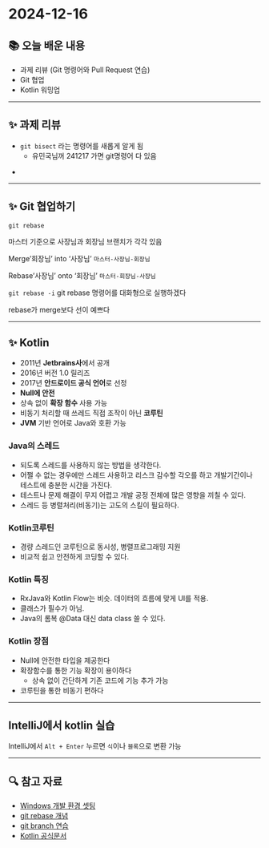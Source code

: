# 2024-12-16

## 📚 오늘 배운 내용
- 과제 리뷰 (Git 명령어와 Pull Request 연습)
- Git 협업
- Kotlin 워밍업

---

## ✨ 과제 리뷰
- `git bisect` 라는 명령어를 새롭게 알게 됨
    - 유민국님꺼 241217 가면 git명령어 다 있음
- ``` 뒤에 bash(타입) 붙여라.

---

## ✨ Git 협업하기
`git rebase`

마스터 기준으로 사장님과 회장님 브랜치가 각각 있음

Merge’회장님’ into ‘사장님’ `마스터-사장님-회장님`

Rebase’사장님’ onto ‘회장님’ `마스터-회장님-사장님`

`git rebase -i` git rebase 명령어를 대화형으로 실행하겠다

rebase가 merge보다 선이 예쁘다

---

## ✨ Kotlin
- 2011년 **Jetbrains사**에서 공개
- 2016년 버전 1.0 릴리즈
- 2017년 **안드로이드 공식 언어**로 선정
- **Null에 안전**
- 상속 없이 **확장 함수** 사용 가능
- 비동기 처리할 때 쓰레드 직접 조작이 아닌 **코루틴**
- **JVM** 기반 언어로 Java와 호환 가능

### Java의 스레드
- 되도록 스레드를 사용하지 않는 방법을 생각한다.
- 어쩔 수 없는 경우에만 스레드 사용하고 리스크 감수할 각오를 하고 개발기간이나 테스트에 충분한 시간을 가진다.
- 테스트나 문제 해결이 무지 어렵고 개발 공정 전체에 많은 영향을 끼칠 수 있다.
- 스레드 등 병렬처리(비동기)는 고도의 스킬이 필요하다.

### Kotlin코루틴
- 경량 스레드인 코루틴으로 동시성, 병렬프로그래밍 지원
- 비교적 쉽고 안전하게 코딩할 수 있다.

### Kotlin 특징
- RxJava와 Kotlin Flow는 비슷. 데이터의 흐름에 맞게 UI를 적용.
- 클래스가 필수가 아님.
- Java의 롬복 @Data 대신 data class 쓸 수 있다.

### Kotlin 장점
- Null에 안전한 타입을 제공한다
- 확장함수를 통한 기능 확장이 용이하다
    - 상속 없이 간단하게 기존 코드에 기능 추가 가능
- 코루틴을 통한 비동기 편하다
---

## IntelliJ에서 kotlin 실습
IntelliJ에서 `Alt + Enter` 누르면 `식`이나 `블록`으로 변환 가능

---

## 🔍 참고 자료
- [Windows 개발 환경 셋팅](https://www.youtube.com/watch?v=7eVG4o8mS_I)
- [git rebase 개념](https://git-scm.com/book/ko/v2/Git-%EB%B8%8C%EB%9E%9C%EC%B9%98-Rebase-%ED%95%98%EA%B8%B0)
- [git branch 연습](https://learngitbranching.js.org/?locale=ko)
- [Kotlin 공식문서](https://kotlinlang.org/)